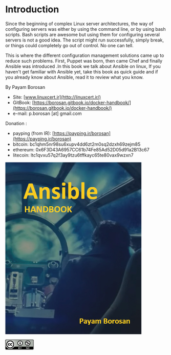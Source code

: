 # Introduction

Since the beginning of complex Linux server architectures, the way of configuring servers was either by using the command line, or by using bash scripts. Bash scripts are awesome but using them for configuring several servers is not a good idea. The script might run successfully, simply break, or things could completely go out of control. No one can tell. 

This is where the different configuration management solutions came up to reduce such problems. First, Puppet was born, then came Chef and finally Ansible was introduced .In this book we talk about Ansible on linux, If you haven't get familiar with Ansible yet, take this book as quick  guide and if you already know about Ansible, read it to review what you know.

By Payam Borosan

* Site: [www.linuxcert.ir](http://linuxcert.ir/)
* GitBook: [https://borosan.gitbook.io/docker-handbook/](https://borosan.gitbook.io/docker-handbook/)
* e-mail: p.borosan \[at\] gmail.com

Donation :

* payping \(from IR\): [https://payping.ir/borosan](https://payping.ir/borosan)
* bitcoin: bc1qhm5nr98su6xupv4dd6zt2m0sq2dzxh69zejm85
* ethereum: 0x6F3D43A6957CC61b74Fe85Ad52D05d91a2B13c67
* litecoin: ltc1qvxu57q2f3ay9tzu6tffkayc65te80vax9wzxn7

![](.gitbook/assets/ansible-handbook-v3-.jpg)

![](.gitbook/assets/cc-by-nc-icon-88x31.png)

 




